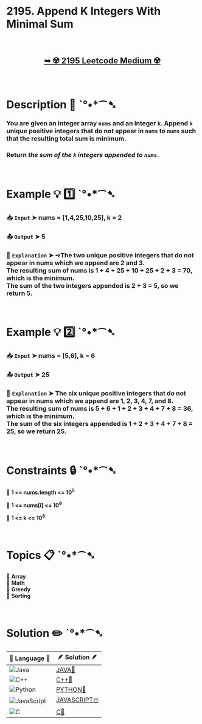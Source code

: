 # 2195. Append K Integers With Minimal Sum

</br>

<h2 align="center"> 

<a href="https://leetcode.com/problems/append-k-integers-with-minimal-sum/description/"><strong>➥ ☢️ 2195 Leetcode Medium ☢️ </strong></a>
</h2>

</br>

# Description 📜 ˋ°•*⁀➷

### You are given an integer array `nums` and an integer `k`. Append `k` unique positive integers that do not appear in `nums` to `nums` such that the resulting total sum is minimum.

### Return *the sum of the `k` integers appended to `nums`*.

</br>

# Example 💡 1️⃣ ˋ°•*⁀➷

  ### 📥 `Input`  ➤  nums = [1,4,25,10,25], k = 2

  ### 📤 `Output`  ➤ 5

  ### 🔦 `Explanation`  ➤ ➺The two unique positive integers that do not appear in nums which we append are 2 and 3.</br>The resulting sum of nums is 1 + 4 + 25 + 10 + 25 + 2 + 3 = 70, which is the minimum.</br>The sum of the two integers appended is 2 + 3 = 5, so we return 5.

</br>

# Example 💡 2️⃣ ˋ°•*⁀➷

  ### 📥 `Input` ➤ nums = [5,6], k = 6

  ### 📤 `Output`  ➤ 25

  ### 🔦 `Explanation` ➤ The six unique positive integers that do not appear in nums which we append are 1, 2, 3, 4, 7, and 8.</br> The resulting sum of nums is 5 + 6 + 1 + 2 + 3 + 4 + 7 + 8 = 36, which is the minimum. </br> The sum of the six integers appended is 1 + 2 + 3 + 4 + 7 + 8 = 25, so we return 25.

</br>

# Constraints 🔒 ˋ°•*⁀➷

🔹 **1 <= nums.length <= 10<sup>5</sup>** </br>

🔹 **1 <= nums[i] <= 10<sup>9</sup>** </br>

🔹 **1 <= k <= 10<sup>8</sup>** </br>

</br>

# Topics 📋 ˋ°•*⁀➷

🔸 **Array**  </br>
🔸 **Math**  </br>
🔸 **Greedy**  </br>
🔸 **Sorting**  </br>

</br>

# Solution ✏️ ˋ°•*⁀➷

| 📒 Language 📒  | 🪶 Solution 🪶 |
| ------------- | ------------- |
|  ![Java](https://img.shields.io/badge/java-%23ED8B00.svg?style=for-the-badge&logo=openjdk&logoColor=white)  | [JAVA🍁]() |
|  ![C++](https://img.shields.io/badge/c++-%2300599C.svg?style=for-the-badge&logo=c%2B%2B&logoColor=white)  | [C++🎲]()  |
|  ![Python](https://img.shields.io/badge/python-3670A0?style=for-the-badge&logo=python&logoColor=ffdd54)    | [PYTHON🍰]() |
| ![JavaScript](https://img.shields.io/badge/javascript-%23323330.svg?style=for-the-badge&logo=javascript&logoColor=%23F7DF1E)   | [JAVASCRIPT☃️]() |
|   ![C](https://img.shields.io/badge/c-%2300599C.svg?style=for-the-badge&logo=c&logoColor=white)   | [C💖]()  |
